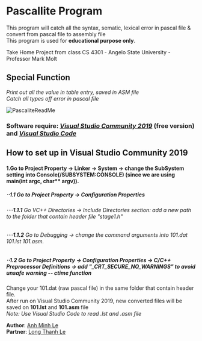 # Pascallite Program
This program will catch all the syntax, sematic, lexical error in pascal file & convert from pascal file to assembly file\
This program is used for **educational purpose only**.

Take Home Project from class CS 4301 - Angelo State University - Professor Mark Molt

## **Special Function**
*Print out all the value in table entry, saved in ASM file*\
*Catch all types off error in pascal file*


![PascaliteReadMe](https://user-images.githubusercontent.com/37564253/99896231-44518400-2c54-11eb-9e39-f842c7ab1c97.gif)




### **Software require**: *[Visual Studio Community 2019](https://visualstudio.microsoft.com/vs/community/)* (free version) and *[Visual Studio Code](https://code.visualstudio.com/download)*

## **How to set up in Visual Studio Community 2019**

#### **1**.Go to Project Property -> Linker -> System -> change the SubSystem setting into Console(/SUBSYSTEM:CONSOLE) (since we are using main(int argc, char** argv)).
##### ⋅⋅**1.1** Go to Project Property -> Configuration Properties 
###### ⋅⋅⋅⋅**1.1.1** Go VC++ Directories -> Include Directories section: add a new path to the folder that contain header file *"stage1.h"*
###### ⋅⋅⋅⋅**1.1.2** Go to Debugging -> change the command arguments into 101.dat 101.lst 101.asm.
##### ⋅⋅**1.2** Go to Project Property -> Configuration Properties -> C/C++ Preprocessor Definitions -> add "_CRT_SECURE_NO_WARNINGS" to avoid unsafe warning -- ctime function
Change your 101.dat (raw pascal file) in the same folder that contain header file.\
After run on Visual Studio Community 2019, new converted files will be saved on **101.lst** and **101.asm** file \
*Note: Use Visual Studio Code to read .lst and .asm file*

**Author**: [Anh Minh Le](https://www.linkedin.com/in/minh-anh-le-20b85419a/)\
**Partner**: [Long Thanh Le](https://www.facebook.com/coldlwownwg/)
